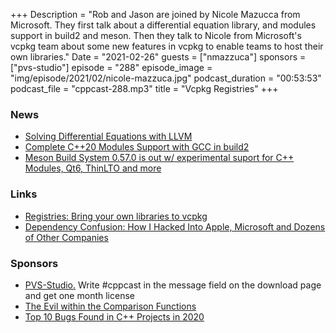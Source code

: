 +++
Description = "Rob and Jason are joined by Nicole Mazucca from Microsoft. They first talk about a differential equation library, and modules support in build2 and meson. Then they talk to Nicole from Microsoft's vcpkg team about some new features in vcpkg to enable teams to host their own libraries."
Date = "2021-02-26"
guests = ["nmazzuca"]
sponsors = ["pvs-studio"]
episode = "288"
episode_image = "img/episode/2021/02/nicole-mazzuca.jpg"
podcast_duration = "00:53:53"
podcast_file = "cppcast-288.mp3"
title = "Vcpkg Registries"
+++

### News ###

 - [Solving Differential Equations with LLVM](https://www.reddit.com/r/cpp/comments/lkcjki/solving_differential_equations_with_llvm/)
 - [Complete C++20 Modules Support with GCC in build2](https://build2.org/blog/build2-cxx20-modules-gcc.xhtml)
 - [Meson Build System 0.57.0 is out w/ experimental suport for C++ Modules, Qt6, ThinLTO and more](https://mesonbuild.com/Release-notes-for-0-57-0.html)

### Links ###

 - [Registries: Bring your own libraries to vcpkg](https://devblogs.microsoft.com/cppblog/registries-bring-your-own-libraries-to-vcpkg/)
 - [Dependency Confusion: How I Hacked Into Apple, Microsoft and Dozens of Other Companies](https://medium.com/@alex.birsan/dependency-confusion-4a5d60fec610)

### Sponsors ###

- [PVS-Studio.](https://www.viva64.com/pvs-download-cppcast-t) Write #cppcast in the message field on the download page and get one month license
- [The Evil within the Comparison Functions](https://www.viva64.com/evil_comparison_functions)
- [Top 10 Bugs Found in C++ Projects in 2020](https://www.viva64.com/top_10_bug_cpp)
